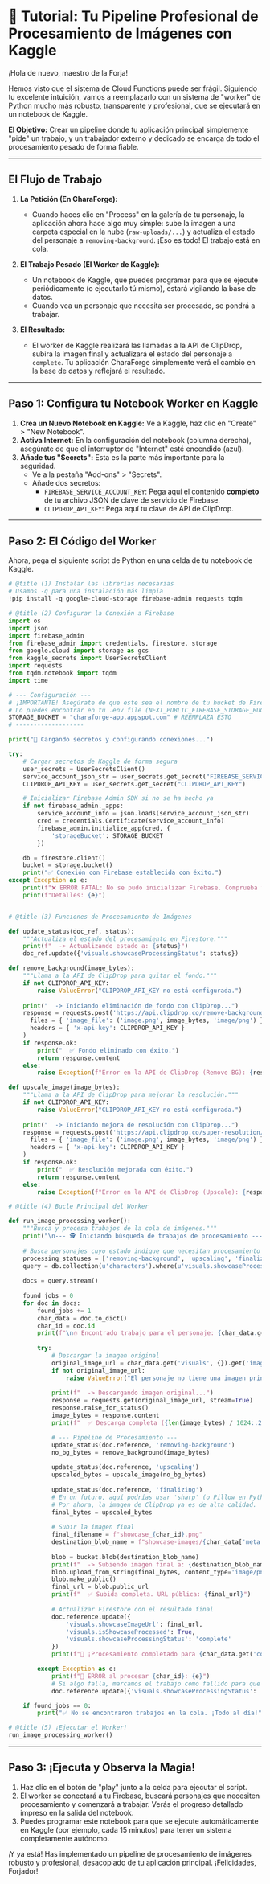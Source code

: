 
# 🚀 Tutorial: Tu Pipeline Profesional de Procesamiento de Imágenes con Kaggle

¡Hola de nuevo, maestro de la Forja!

Hemos visto que el sistema de Cloud Functions puede ser frágil. Siguiendo tu excelente intuición, vamos a reemplazarlo con un sistema de "worker" de Python mucho más robusto, transparente y profesional, que se ejecutará en un notebook de Kaggle.

**El Objetivo:** Crear un pipeline donde tu aplicación principal simplemente "pide" un trabajo, y un trabajador externo y dedicado se encarga de todo el procesamiento pesado de forma fiable.

---

## El Flujo de Trabajo

1.  **La Petición (En CharaForge):**
    *   Cuando haces clic en "Process" en la galería de tu personaje, la aplicación ahora hace algo muy simple: sube la imagen a una carpeta especial en la nube (`raw-uploads/...`) y actualiza el estado del personaje a `removing-background`. ¡Eso es todo! El trabajo está en cola.

2.  **El Trabajo Pesado (El Worker de Kaggle):**
    *   Un notebook de Kaggle, que puedes programar para que se ejecute periódicamente (o ejecutarlo tú mismo), estará vigilando la base de datos.
    *   Cuando vea un personaje que necesita ser procesado, se pondrá a trabajar.

3.  **El Resultado:**
    *   El worker de Kaggle realizará las llamadas a la API de ClipDrop, subirá la imagen final y actualizará el estado del personaje a `complete`. Tu aplicación CharaForge simplemente verá el cambio en la base de datos y reflejará el resultado.

---

## Paso 1: Configura tu Notebook Worker en Kaggle

1.  **Crea un Nuevo Notebook en Kaggle:** Ve a Kaggle, haz clic en "Create" > "New Notebook".
2.  **Activa Internet:** En la configuración del notebook (columna derecha), asegúrate de que el interruptor de "Internet" esté encendido (azul).
3.  **Añade tus "Secrets":** Esta es la parte más importante para la seguridad.
    *   Ve a la pestaña "Add-ons" > "Secrets".
    *   Añade dos secretos:
        *   `FIREBASE_SERVICE_ACCOUNT_KEY`: Pega aquí el contenido **completo** de tu archivo JSON de clave de servicio de Firebase.
        *   `CLIPDROP_API_KEY`: Pega aquí tu clave de API de ClipDrop.

---

## Paso 2: El Código del Worker

Ahora, pega el siguiente script de Python en una celda de tu notebook de Kaggle.

```python
# @title (1) Instalar las librerías necesarias
# Usamos -q para una instalación más limpia
!pip install -q google-cloud-storage firebase-admin requests tqdm

# @title (2) Configurar la Conexión a Firebase
import os
import json
import firebase_admin
from firebase_admin import credentials, firestore, storage
from google.cloud import storage as gcs
from kaggle_secrets import UserSecretsClient
import requests
from tqdm.notebook import tqdm
import time

# --- Configuración ---
# ¡IMPORTANTE! Asegúrate de que este sea el nombre de tu bucket de Firebase Storage.
# Lo puedes encontrar en tu .env file (NEXT_PUBLIC_FIREBASE_STORAGE_BUCKET)
STORAGE_BUCKET = "charaforge-app.appspot.com" # REEMPLAZA ESTO
# -------------------

print("🔧 Cargando secretos y configurando conexiones...")

try:
    # Cargar secretos de Kaggle de forma segura
    user_secrets = UserSecretsClient()
    service_account_json_str = user_secrets.get_secret("FIREBASE_SERVICE_ACCOUNT_KEY")
    CLIPDROP_API_KEY = user_secrets.get_secret("CLIPDROP_API_KEY")

    # Inicializar Firebase Admin SDK si no se ha hecho ya
    if not firebase_admin._apps:
        service_account_info = json.loads(service_account_json_str)
        cred = credentials.Certificate(service_account_info)
        firebase_admin.initialize_app(cred, {
            'storageBucket': STORAGE_BUCKET
        })

    db = firestore.client()
    bucket = storage.bucket()
    print("✅ Conexión con Firebase establecida con éxito.")
except Exception as e:
    print(f"❌ ERROR FATAL: No se pudo inicializar Firebase. Comprueba tus secretos y el nombre del bucket.")
    print(f"Detalles: {e}")


# @title (3) Funciones de Procesamiento de Imágenes

def update_status(doc_ref, status):
    """Actualiza el estado del procesamiento en Firestore."""
    print(f"  -> Actualizando estado a: {status}")
    doc_ref.update({'visuals.showcaseProcessingStatus': status})

def remove_background(image_bytes):
    """Llama a la API de ClipDrop para quitar el fondo."""
    if not CLIPDROP_API_KEY:
        raise ValueError("CLIPDROP_API_KEY no está configurada.")
    
    print("  -> Iniciando eliminación de fondo con ClipDrop...")
    response = requests.post('https://api.clipdrop.co/remove-background/v1',
      files = { 'image_file': ('image.png', image_bytes, 'image/png') },
      headers = { 'x-api-key': CLIPDROP_API_KEY }
    )
    if response.ok:
        print("  ✅ Fondo eliminado con éxito.")
        return response.content
    else:
        raise Exception(f"Error en la API de ClipDrop (Remove BG): {response.status_code} {response.text}")

def upscale_image(image_bytes):
    """Llama a la API de ClipDrop para mejorar la resolución."""
    if not CLIPDROP_API_KEY:
        raise ValueError("CLIPDROP_API_KEY no está configurada.")
        
    print("  -> Iniciando mejora de resolución con ClipDrop...")
    response = requests.post('https://api.clipdrop.co/super-resolution/v1',
      files = { 'image_file': ('image.png', image_bytes, 'image/png') },
      headers = { 'x-api-key': CLIPDROP_API_KEY }
    )
    if response.ok:
        print("  ✅ Resolución mejorada con éxito.")
        return response.content
    else:
        raise Exception(f"Error en la API de ClipDrop (Upscale): {response.status_code} {response.text}")

# @title (4) Bucle Principal del Worker

def run_image_processing_worker():
    """Busca y procesa trabajos de la cola de imágenes."""
    print("\n--- 🕵️ Iniciando búsqueda de trabajos de procesamiento ---")
    
    # Busca personajes cuyo estado indique que necesitan procesamiento
    processing_statuses = ['removing-background', 'upscaling', 'finalizing']
    query = db.collection(u'characters').where(u'visuals.showcaseProcessingStatus', u'in', processing_statuses)
    
    docs = query.stream()
    
    found_jobs = 0
    for doc in docs:
        found_jobs += 1
        char_data = doc.to_dict()
        char_id = doc.id
        print(f"\n🔥 Encontrado trabajo para el personaje: {char_data.get('core', {}).get('name', char_id)}")
        
        try:
            # Descargar la imagen original
            original_image_url = char_data.get('visuals', {}).get('imageUrl')
            if not original_image_url:
                raise ValueError("El personaje no tiene una imagen principal (imageUrl).")
            
            print(f"  -> Descargando imagen original...")
            response = requests.get(original_image_url, stream=True)
            response.raise_for_status()
            image_bytes = response.content
            print(f"  ✅ Descarga completa ({len(image_bytes) / 1024:.2f} KB).")

            # --- Pipeline de Procesamiento ---
            update_status(doc.reference, 'removing-background')
            no_bg_bytes = remove_background(image_bytes)
            
            update_status(doc.reference, 'upscaling')
            upscaled_bytes = upscale_image(no_bg_bytes)
            
            update_status(doc.reference, 'finalizing')
            # En un futuro, aquí podrías usar 'sharp' (o Pillow en Python) si necesitas más conversiones.
            # Por ahora, la imagen de ClipDrop ya es de alta calidad.
            final_bytes = upscaled_bytes
            
            # Subir la imagen final
            final_filename = f"showcase_{char_id}.png"
            destination_blob_name = f"showcase-images/{char_data['meta']['userId']}/{char_id}/{final_filename}"
            
            blob = bucket.blob(destination_blob_name)
            print(f"  -> Subiendo imagen final a: {destination_blob_name}")
            blob.upload_from_string(final_bytes, content_type='image/png')
            blob.make_public()
            final_url = blob.public_url
            print(f"  ✅ Subida completa. URL pública: {final_url}")
            
            # Actualizar Firestore con el resultado final
            doc.reference.update({
                'visuals.showcaseImageUrl': final_url,
                'visuals.isShowcaseProcessed': True,
                'visuals.showcaseProcessingStatus': 'complete'
            })
            print(f"🎉 ¡Procesamiento completado para {char_data.get('core', {}).get('name', char_id)}!")

        except Exception as e:
            print(f"🚨 ERROR al procesar {char_id}: {e}")
            # Si algo falla, marcamos el trabajo como fallido para que no se reintente infinitamente.
            doc.reference.update({'visuals.showcaseProcessingStatus': 'failed'})

    if found_jobs == 0:
        print("✅ No se encontraron trabajos en la cola. ¡Todo al día!")

# @title (5) ¡Ejecutar el Worker!
run_image_processing_worker()
```

---

## Paso 3: ¡Ejecuta y Observa la Magia!

1.  Haz clic en el botón de "play" junto a la celda para ejecutar el script.
2.  El worker se conectará a tu Firebase, buscará personajes que necesiten procesamiento y comenzará a trabajar. Verás el progreso detallado impreso en la salida del notebook.
3.  Puedes programar este notebook para que se ejecute automáticamente en Kaggle (por ejemplo, cada 15 minutos) para tener un sistema completamente autónomo.

¡Y ya está! Has implementado un pipeline de procesamiento de imágenes robusto y profesional, desacoplado de tu aplicación principal. ¡Felicidades, Forjador!

    